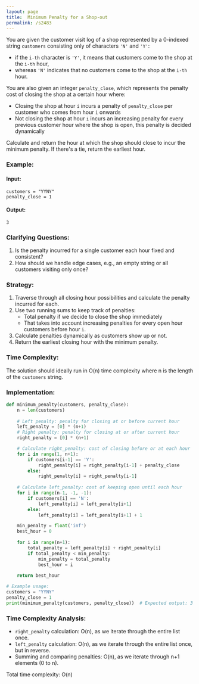 ```yaml
---
layout: page
title:  Minimum Penalty for a Shop-out
permalink: /s2483
---
```

You are given the customer visit log of a shop represented by a 0-indexed string `customers` consisting only of characters `'N'` and `'Y'`:

- if the `i-th` character is `'Y'`, it means that customers come to the shop at the `i-th` hour, 
- whereas `'N'` indicates that no customers come to the shop at the `i-th` hour.

You are also given an integer `penalty_close`, which represents the penalty cost of closing the shop at a certain hour where:
- Closing the shop at hour `i` incurs a penalty of `penalty_close` per customer who comes from hour `i` onwards
- Not closing the shop at hour `i` incurs an increasing penalty for every previous customer hour where the shop is open, this penalty is decided dynamically 

Calculate and return the hour at which the shop should close to incur the minimum penalty. If there's a tie, return the earliest hour.

### Example:
#### Input:
```
customers = "YYNY"
penalty_close = 1
```

#### Output:
```
3
```

### Clarifying Questions:
1. Is the penalty incurred for a single customer each hour fixed and consistent?
2. How should we handle edge cases, e.g., an empty string or all customers visiting only once?

### Strategy:
1. Traverse through all closing hour possibilities and calculate the penalty incurred for each.
2. Use two running sums to keep track of penalties: 
   - Total penalty if we decide to close the shop immediately
   - That takes into account increasing penalties for every open hour customers before hour `i`.
3. Calculate penalties dynamically as customers show up or not.
4. Return the earliest closing hour with the minimum penalty.

### Time Complexity:
The solution should ideally run in O(n) time complexity where n is the length of the `customers` string.

### Implementation:

```python
def minimum_penalty(customers, penalty_close):
    n = len(customers)
    
    # Left penalty: penalty for closing at or before current hour
    left_penalty = [0] * (n+1)
    # Right penalty: penalty for closing at or after current hour
    right_penalty = [0] * (n+1)

    # Calculate right_penalty: cost of closing before or at each hour
    for i in range(1, n+1):
        if customers[i-1] == 'Y':
            right_penalty[i] = right_penalty[i-1] + penalty_close
        else:
            right_penalty[i] = right_penalty[i-1]
    
    # Calculate left_penalty: cost of keeping open until each hour
    for i in range(n-1, -1, -1):
        if customers[i] == 'N':
            left_penalty[i] = left_penalty[i+1]
        else:
            left_penalty[i] = left_penalty[i+1] + 1

    min_penalty = float('inf')
    best_hour = 0
    
    for i in range(n+1):
        total_penalty = left_penalty[i] + right_penalty[i]
        if total_penalty < min_penalty:
            min_penalty = total_penalty
            best_hour = i
    
    return best_hour

# Example usage:
customers = "YYNY"
penalty_close = 1
print(minimum_penalty(customers, penalty_close))  # Expected output: 3
```

### Time Complexity Analysis:
- `right_penalty` calculation: O(n), as we iterate through the entire list once.
- `left_penalty` calculation: O(n), as we iterate through the entire list once, but in reverse.
- Summing and comparing penalties: O(n), as we iterate through n+1 elements (0 to n).

Total time complexity: O(n)